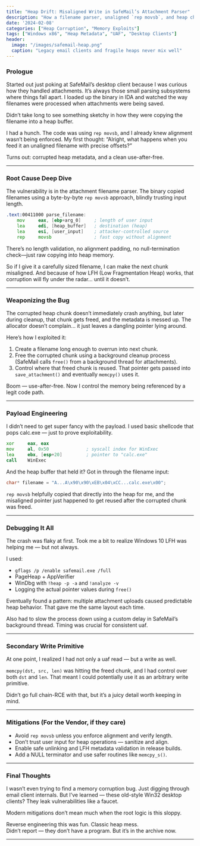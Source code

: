 ```yaml
---
title: "Heap Drift: Misaligned Write in SafeMail’s Attachment Parser"
description: "How a filename parser, unaligned `rep movsb`, and heap chunk corruption gave me use-after-free control."
date: '2024-02-08'
categories: ["Heap Corruption", "Memory Exploits"]
tags: ["Windows x86", "Heap Metadata", "UAF", "Desktop Clients"]
header:
  image: "/images/safemail-heap.png"
  caption: "Legacy email clients and fragile heaps never mix well"
---
```


###  Prologue

Started out just poking at SafeMail’s desktop client because I was curious how they handled attachments. It’s always those small parsing subsystems where things fall apart. I loaded up the binary in IDA and watched the way filenames were processed when attachments were being saved.

Didn’t take long to see something sketchy in how they were copying the filename into a heap buffer.

I had a hunch. The code was using `rep movsb`, and I already knew alignment wasn’t being enforced. My first thought: “Alright, what happens when you feed it an unaligned filename with precise offsets?”

Turns out: corrupted heap metadata, and a clean use-after-free.

---

###  Root Cause Deep Dive

The vulnerability is in the attachment filename parser. The binary copied filenames using a byte-by-byte `rep movsb` approach, blindly trusting input length.

```asm
.text:00411000 parse_filename:
    mov     eax, [ebp+arg_0]     ; length of user input
    lea     edi, [heap_buffer]   ; destination (heap)
    lea     esi, [user_input]    ; attacker-controlled source
    rep     movsb                ; fast copy without alignment
```

There’s no length validation, no alignment padding, no null-termination check—just raw copying into heap memory.

So if I give it a carefully sized filename, I can make the next chunk misaligned. And because of how LFH (Low Fragmentation Heap) works, that corruption will fly under the radar... until it doesn’t.

---

###  Weaponizing the Bug

The corrupted heap chunk doesn’t immediately crash anything, but later during cleanup, that chunk gets freed, and the metadata is messed up. The allocator doesn’t complain... it just leaves a dangling pointer lying around.

Here’s how I exploited it:

1. Create a filename long enough to overrun into next chunk.
2. Free the corrupted chunk using a background cleanup process (SafeMail calls `free()` from a background thread for attachments).
3. Control where that freed chunk is reused. That pointer gets passed into `save_attachment()` and eventually `memcpy()` uses it.

Boom — use-after-free. Now I control the memory being referenced by a legit code path.

---

###  Payload Engineering

I didn’t need to get super fancy with the payload. I used basic shellcode that pops calc.exe — just to prove exploitability.

```asm
xor     eax, eax
mov     al, 0x50              ; syscall index for WinExec
lea     ebx, [esp+20]         ; pointer to "calc.exe"
call    WinExec
```

And the heap buffer that held it? Got in through the filename input:

```c
char* filename = "A...A\x90\x90\xEB\x04\xCC...calc.exe\x00";
```

`rep movsb` helpfully copied that directly into the heap for me, and the misaligned pointer just happened to get reused after the corrupted chunk was freed.

---

###  Debugging It All

The crash was flaky at first. Took me a bit to realize Windows 10 LFH was helping me — but not always.

I used:

- `gflags /p /enable safemail.exe /full`
- PageHeap + AppVerifier
- WinDbg with `!heap -p -a` and `!analyze -v`
- Logging the actual pointer values during `free()`

Eventually found a pattern: multiple attachment uploads caused predictable heap behavior. That gave me the same layout each time.

Also had to slow the process down using a custom delay in SafeMail’s background thread. Timing was crucial for consistent uaf.

---

###  Secondary Write Primitive

At one point, I realized I had not only a uaf read — but a write as well.

`memcpy(dst, src, len)` was hitting the freed chunk, and I had control over both `dst` and `len`. That meant I could potentially use it as an arbitrary write primitive.

Didn’t go full chain-RCE with that, but it’s a juicy detail worth keeping in mind.

---

###  Mitigations (For the Vendor, if they care)

- Avoid `rep movsb` unless you enforce alignment and verify length.
- Don’t trust user input for heap operations — sanitize and align.
- Enable safe unlinking and LFH metadata validation in release builds.
- Add a NULL terminator and use safer routines like `memcpy_s()`.

---

###  Final Thoughts

I wasn’t even trying to find a memory corruption bug. Just digging through email client internals. But I’ve learned — these old-style Win32 desktop clients? They leak vulnerabilities like a faucet.

Modern mitigations don’t mean much when the root logic is this sloppy.

Reverse engineering this was fun. Classic heap mess.  
Didn’t report — they don’t have a program. But it’s in the archive now.

---